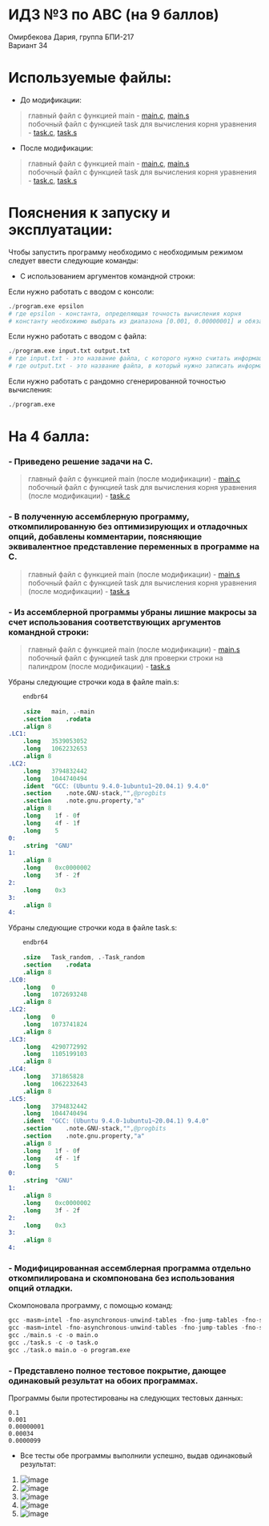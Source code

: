 # ИДЗ №3 по АВС (на 9 баллов)
Омирбекова Дария, группа БПИ-217<br>
Вариант 34

# Используемые файлы:
- До модификации:
> главный файл с функцией main - [main.c](), [main.s]()<br>
побочный файл с функцией task для вычисления корня уравнения - [task.c](), [task.s]()<br>
- После модификации:
> главный файл с функцией main - [main.c](), [main.s]()<br>
побочный файл с функцией task для вычисления корня уравнения - [task.c](), [task.s]()<br>

# <a name="explanation">Пояснения к запуску и эксплуатации:</a>
Чтобы запустить программу необходимо с необходимым режимом следует ввести следующие команды:<br>
- С использованием аргументов командной строки:

Если нужно работать с вводом с консоли:
```s
./program.exe epsilon
# где epsilon - константа, определяющая точность вычисления корня
# константу необхожимо выбрать из диапазона [0.001, 0.00000001] и обязательно использовать для ввода точку
```
Если нужно работать с вводом с файла:
```s
./program.exe input.txt output.txt
# где input.txt - это название файла, с которого нужно считать информацию
# где output.txt - это название файла, в который нужно записать информацию
```
Если нужно работать с рандомно сгенерированной точностью вычисления:
```s
./program.exe
```
# На 4 балла:
### - Приведено решение задачи на C.
> главный файл с функцией main (после модификации) - [main.c]()<br>
побочный файл с функцией task для вычисления корня уравнения (после модификации) - [task.c]()<br>

### - В полученную ассемблерную программу, откомпилированную без оптимизирующих и отладочных опций, добавлены комментарии, поясняющие эквивалентное представление переменных в программе на C.
> главный файл с функцией main (после модификации) - [main.s]()<br>
побочный файл с функцией task для вычисления корня уравнения (после модификации) - [task.s]()<br>

### - Из ассемблерной программы убраны лишние макросы за счет использования соответствующих аргументов командной строки:
> главный файл с функцией main (после модификации) - [main.s]()<br>
побочный файл с функцией task для проверки строки на палиндром (после модификации) - [task.s]()<br>

Убраны следующие строчки кода в файле main.s:<br>
```s
	endbr64 
	
	.size	main, .-main
	.section	.rodata
	.align 8
.LC1:
	.long	3539053052
	.long	1062232653
	.align 8
.LC2:
	.long	3794832442
	.long	1044740494
	.ident	"GCC: (Ubuntu 9.4.0-1ubuntu1~20.04.1) 9.4.0"
	.section	.note.GNU-stack,"",@progbits
	.section	.note.gnu.property,"a"
	.align 8
	.long	 1f - 0f
	.long	 4f - 1f
	.long	 5
0:
	.string	 "GNU"
1:
	.align 8
	.long	 0xc0000002
	.long	 3f - 2f
2:
	.long	 0x3
3:
	.align 8
4:                                                                
```
Убраны следующие строчки кода в файле task.s:<br>
```s
	endbr64
	
	.size	Task_random, .-Task_random
	.section	.rodata
	.align 8
.LC0:
	.long	0
	.long	1072693248
	.align 8
.LC2:
	.long	0
	.long	1073741824
	.align 8
.LC3:
	.long	4290772992
	.long	1105199103
	.align 8
.LC4:
	.long	371865828
	.long	1062232643
	.align 8
.LC5:
	.long	3794832442
	.long	1044740494
	.ident	"GCC: (Ubuntu 9.4.0-1ubuntu1~20.04.1) 9.4.0"
	.section	.note.GNU-stack,"",@progbits
	.section	.note.gnu.property,"a"
	.align 8
	.long	 1f - 0f
	.long	 4f - 1f
	.long	 5
0:
	.string	 "GNU"
1:
	.align 8
	.long	 0xc0000002
	.long	 3f - 2f
2:
	.long	 0x3
3:
	.align 8
4:						     	  
```

### - Модифицированная ассемблерная программа отдельно откомпилирована и скомпонована без использования опций отладки.
Скомпоновала программу, с помощью команд:
```s
gcc -masm=intel -fno-asynchronous-unwind-tables -fno-jump-tables -fno-stack-protector -fno-exceptions -fverbose-asm ./main.c -S -o ./main.s
gcc -masm=intel -fno-asynchronous-unwind-tables -fno-jump-tables -fno-stack-protector -fno-exceptions -fverbose-asm ./task.c -S -o ./task.s
gcc ./main.s -c -o main.o
gcc ./task.s -c -o task.o
gcc ./task.o main.o -o program.exe
```

### - Представлено полное тестовое покрытие, дающее одинаковый результат на обоих программах.
Программы были протестированы на следующих тестовых данных:
```
0.1
0.001
0.00000001
0.00034
0.0000099
```
- Все тесты обе программы выполнили успешно, выдав одинаковый результат:
1. ![image](https://user-images.githubusercontent.com/111382627/203544049-7338f091-d50b-477e-bef9-7329658ed1df.png)
2. ![image](https://user-images.githubusercontent.com/111382627/203544174-ba13f72f-f466-4c32-a530-3ea74e5eeaa5.png)
3. ![image](https://user-images.githubusercontent.com/111382627/203544260-8f1827c7-bfaa-469c-bfda-403c443c9959.png)
4. ![image](https://user-images.githubusercontent.com/111382627/203544389-fa1fad3a-f104-4247-8d5f-b67ee5e8da12.png)
5. ![image](https://user-images.githubusercontent.com/111382627/203544486-66c0bb4f-1aaa-4ac6-bb4e-e97cb7eacfad.png)
